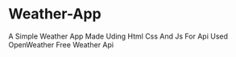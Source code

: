 # Weather-App

A Simple Weather App  Made Uding Html Css And Js For Api Used OpenWeather Free Weather Api
